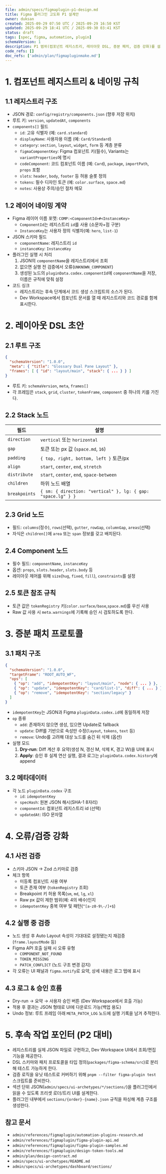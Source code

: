 ```yaml
---
file: admin/specs/figmaplugin-p1-design.md
title: Figma 플러그인 고도화 P1 설계안
owner: duksan
created: 2025-09-29 07:50 UTC / 2025-09-29 16:50 KST
updated: 2025-09-29 18:41 UTC / 2025-09-30 03:41 KST
status: draft
tags: [spec, figma, automation, plugin]
schemaVersion: 1
description: P1 범위(컴포넌트 레지스트리, 레이아웃 DSL, 증분 패치, 검증 강화)를 설계해 Codex ↔ Figma 플러그인 파이프라인의 기반을 확정한다.
code_refs: []
doc_refs: ['admin/plan/figmapluginmake.md']
---
```


# 1. 컴포넌트 레지스트리 & 네이밍 규칙

## 1.1 레지스트리 구조

- JSON 경로: `config/registry/components.json` (향후 저장 위치)
- 루트 키: `version`, `updatedAt`, `components`
- `components[]` 필드
  - `id`: 고유 식별자 (예: `card.standard`)
  - `displayName`: 사용자용 이름 (예: `Card/Standard`)
  - `category`: `section`, `layout`, `widget`, `form` 등 계층 분류
  - `figmaComponentKey`: Figma 컴포넌트 키(필수), Variants는 `variantProperties`에 명시
  - `codeComponent`: 코드 컴포넌트 이름 (예: `Card`), `package`, `importPath`, `props` 포함
  - `slots`: `header`, `body`, `footer` 등 허용 슬롯 정의
  - `tokens`: 필수 디자인 토큰 (예: `color.surface`, `space.md`)
  - `notes`: 사용상 주의/승인 절차 메모

## 1.2 레이어 네이밍 계약

- Figma 레이어 이름 포맷: `COMP:<ComponentId>#<InstanceKey>`
  - `ComponentId`는 레지스트리 `id`를 사용 (소문자+점 구분)
  - `InstanceKey`는 사용자 정의 식별자(예: `hero`, `list-1`)
- JSON 스키마 필드
  - `componentName`: 레지스트리 `id`
  - `instanceKey`: `InstanceKey`
- 플러그인 실행 시 처리
  1. JSON의 `componentName`을 레지스트리에서 조회
  2. 없으면 실행 전 검증에서 오류(`UNKNOWN_COMPONENT`)
  3. 생성된 노드의 `pluginData.codex.componentId`에 `componentName`을 저장, 이름은 규칙에 맞춰 설정
- 코드 싱크
  - 레지스트리는 후속 단계에서 코드 생성 스크립트의 소스가 된다.
  - Dev Workspace에서 컴포넌트 문서를 열 때 레지스트리와 코드 경로를 함께 표시한다.

# 2. 레이아웃 DSL 초안

## 2.1 루트 구조

```json
{
  "schemaVersion": "1.0.0",
  "meta": { "title": "Glossary Dual Pane Layout" },
  "frames": [ { "id": "layout/main", "stack": { ... } } ]
}
```

- 루트 키: `schemaVersion`, `meta`, `frames[]`
- 각 프레임은 `stack`, `grid`, `cluster`, `tokenFrame`, `component` 중 하나의 키를 가진다.

## 2.2 Stack 노드

| 필드          | 설명                                                         |
| ------------- | ------------------------------------------------------------ |
| `direction`   | `vertical` 또는 `horizontal`                                 |
| `gap`         | 토큰 또는 px 값 (`space.md`, `16`)                           |
| `padding`     | `{ top, right, bottom, left }` 토큰/px                       |
| `align`       | `start`, `center`, `end`, `stretch`                          |
| `distribute`  | `start`, `center`, `end`, `space-between`                    |
| `children`    | 하위 노드 배열                                               |
| `breakpoints` | `{ sm: { direction: "vertical" }, lg: { gap: "space.lg" } }` |

## 2.3 Grid 노드

- 필드: `columns`(정수), `rows`(선택), `gutter`, `rowGap`, `columnGap`, `areas`(선택)
- 자식은 `children[]`에 `area` 또는 `span` 정보를 갖고 배치된다.

## 2.4 Component 노드

- 필수 필드: `componentName`, `instanceKey`
- 옵션: `props`, `slots.header`, `slots.body` 등
- 레이아웃 제어를 위해 `size`(`hug`, `fixed`, `fill`), `constraints`를 설정

## 2.5 토큰 참조 규칙

- 토큰 값은 `tokenRegistry` 키(`color.surface/base`,`space.md`)를 우선 사용
- Raw 값 사용 시 `meta.warnings`에 기록해 승인 시 검토하도록 한다.

# 3. 증분 패치 프로토콜

## 3.1 패치 구조

```json
{
  "schemaVersion": "1.0.0",
  "targetFrame": "ROOT_AUTO_WF",
  "ops": [
    { "op": "add", "idempotentKey": "layout/main", "node": { ... } },
    { "op": "update", "idempotentKey": "card/list-1", "diff": { ... } },
    { "op": "remove", "idempotentKey": "section/legacy" }
  ]
}
```

- `idempotentKey`는 JSON과 Figma `pluginData.codex.id`에 동일하게 저장
- `op` 종류
  - `add`: 존재하지 않으면 생성, 있으면 Update로 fallback
  - `update`: Diff를 기반으로 속성만 수정(`layout`, `tokens`, `text` 등)
  - `remove`: Undo를 고려해 대상 노드를 숨긴 뒤 삭제 (옵션)
- 실행 모드
  1. **Dry-run**: Diff 계산 후 요약(생성 N, 갱신 M, 삭제 K, 경고 W)을 UI에 표시
  2. **Apply**: 승인 후 실제 연산 실행, 결과 로그는 `pluginData.codex.history`에 append

## 3.2 메타데이터

- 각 노드 `pluginData.codex` 구조
  - `id`: `idempotentKey`
  - `specHash`: 원본 JSON 해시(SHA-1 8자리)
  - `componentId`: 컴포넌트 레지스트리 id (선택)
  - `updatedAt`: ISO 문자열

# 4. 오류/검증 강화

## 4.1 사전 검증

- 스키마 JSON → Zod 스키마로 검증
- 체크 항목
  - 미등록 컴포넌트 사용 여부
  - 토큰 존재 여부 (`tokenRegistry` 조회)
  - Breakpoint 키 허용 목록(`sm`, `md`, `lg`, `xl`)
  - Raw px 값이 제한 범위(예: 4의 배수)인지
  - `idempotentKey` 중복 여부 및 패턴(`^[a-z0-9\-/]+$`)

## 4.2 실행 중 검증

- 노드 생성 후 Auto Layout 속성이 기대대로 설정됐는지 재검증 (`frame.layoutMode` 등)
- Figma API 호출 실패 시 오류 유형
  - `COMPONENT_NOT_FOUND`
  - `TOKEN_MISSING`
  - `PATCH_CONFLICT` (노드 구조 변경 감지)
- 각 오류는 UI 패널과 `figma.notify`로 요약, 상세 내용은 로그 탭에 표시

## 4.3 로그 & 승인 흐름

- Dry-run → 요약 → 사용자 승인 버튼 (Dev Workspace에서 호출 가능)
- 적용 후 결과는 JSON 형태로 UI에 다운로드 가능(백업 용도)
- Undo 정보: 루트 프레임 아래 `META_PATCH_LOG` 노드에 실행 기록을 남겨 추적한다.

# 5. 후속 작업 포인터 (P2 대비)

- 레지스트리를 실제 JSON 파일로 구현하고, Dev Workspace UI에서 조회/편집 기능을 제공한다.
- DSL 스키마와 패치 프로토콜을 타입 정의(`packages/figma-schema/src`)로 분리해 테스트 가능하게 한다.
- 검증 로직을 유닛 테스트로 커버하기 위해 `pnpm --filter figma-plugin test` 스크립트를 준비한다.
- 섹션 단위 JSON(`admin/specs/ui-archetypes/*/sections/`)을 플러그인에서 읽을 수 있도록 프리셋 로더/트리 UI를 설계한다.
- 플러그인 내부에서 `sections/{order}-{name}.json` 규칙을 파싱해 계층 구조를 생성한다.

## 참고 문서

- `admin/references/figmaplugin/automation-plugins-research.md`
- `admin/references/figmaplugin/figma-plugin-api.md`
- `admin/references/figmaplugin/figma-plugin-samples.md`
- `admin/references/figmaplugin/design-token-tools.md`
- `admin/plan/design-contract.md`
- `admin/specs/ui-archetypes/README.md`
- `admin/specs/ui-archetypes/dashboard/sections/`
